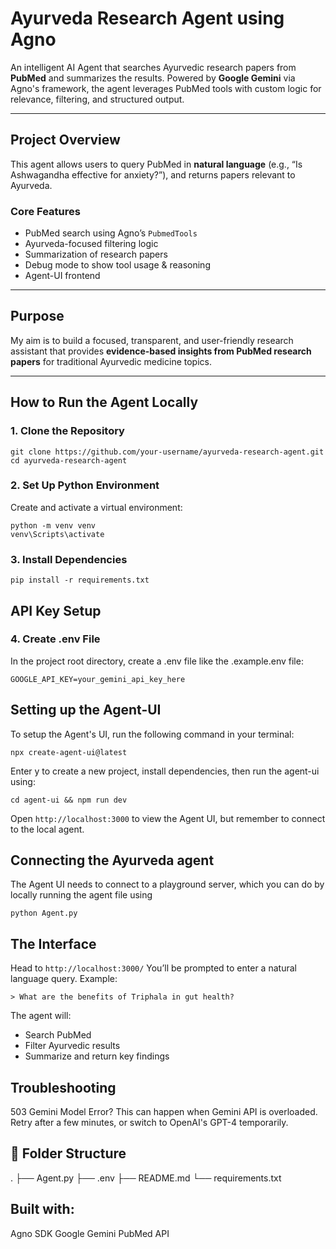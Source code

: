 # Ayurveda Research Agent using Agno

An intelligent AI Agent that searches Ayurvedic research papers from **PubMed** and summarizes the results. Powered by **Google Gemini** via Agno's framework, the agent leverages PubMed tools with custom logic for relevance, filtering, and structured output.

---

## Project Overview

This agent allows users to query PubMed in **natural language** (e.g., “Is Ashwagandha effective for anxiety?”), and returns papers relevant to Ayurveda.

### Core Features

- PubMed search using Agno’s `PubmedTools`
- Ayurveda-focused filtering logic
- Summarization of research papers
- Debug mode to show tool usage & reasoning
- Agent-UI frontend

---

## Purpose

My aim is to build a focused, transparent, and user-friendly research assistant that provides **evidence-based insights from PubMed research papers** for traditional Ayurvedic medicine topics.

---

## How to Run the Agent Locally

### 1. Clone the Repository

```
git clone https://github.com/your-username/ayurveda-research-agent.git
cd ayurveda-research-agent
```
### 2. Set Up Python Environment
Create and activate a virtual environment:
```
python -m venv venv
venv\Scripts\activate
```
### 3. Install Dependencies
```
pip install -r requirements.txt
```
## API Key Setup
### 4. Create .env File
In the project root directory, create a .env file like the .example.env file:
```
GOOGLE_API_KEY=your_gemini_api_key_here
```

## Setting up the Agent-UI
To setup the Agent's UI, run the following command in your terminal:
```
npx create-agent-ui@latest
```
Enter y to create a new project, install dependencies, then run the agent-ui using:
```
cd agent-ui && npm run dev
```
Open `http://localhost:3000` to view the Agent UI, but remember to connect to the local agent.
## Connecting the Ayurveda agent
The Agent UI needs to connect to a playground server, which you can do by locally running the agent file using
```
python Agent.py
```
## The Interface
Head to `http://localhost:3000/`
You’ll be prompted to enter a natural language query.
Example:
```
> What are the benefits of Triphala in gut health?
```
The agent will:
* Search PubMed
* Filter Ayurvedic results
* Summarize and return key findings

## Troubleshooting
503 Gemini Model Error?
This can happen when Gemini API is overloaded. Retry after a few minutes, or switch to OpenAI's GPT-4 temporarily.

## 📂 Folder Structure
.
├── Agent.py
├── .env
├── README.md
└── requirements.txt

## Built with:
Agno SDK
Google Gemini
PubMed API
